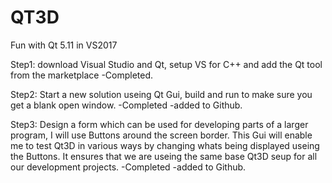 # QT3D
Fun with Qt 5.11 in VS2017

Step1: download Visual Studio and Qt, setup VS for C++ and add the Qt tool from the marketplace
-Completed.

Step2: Start a new solution useing Qt Gui, build and run to make sure you get a blank open window.
-Completed
-added to Github.

Step3: Design a form which can be used for developing parts of a larger program, I will use Buttons around the screen border.
This Gui will enable me to test Qt3D in various ways by changing whats being displayed useing the Buttons.
It ensures that we are useing the same base Qt3D seup for all our development projects.
-Completed
-added to Github.
